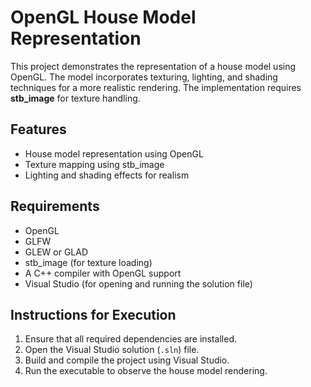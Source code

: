 # OpenGL House Model Representation

This project demonstrates the representation of a house model using OpenGL. The model incorporates texturing, lighting, and shading techniques for a more realistic rendering. The implementation requires  **stb_image** for texture handling.

## Features

- House model representation using OpenGL
- Texture mapping using stb_image
- Lighting and shading effects for realism

## Requirements

- OpenGL
- GLFW
- GLEW or GLAD
- stb_image (for texture loading)
- A C++ compiler with OpenGL support
- Visual Studio (for opening and running the solution file)

## Instructions for Execution

1. Ensure that all required dependencies are installed.
2. Open the Visual Studio solution (`.sln`) file.
3. Build and compile the project using Visual Studio.
4. Run the executable to observe the house model rendering.
